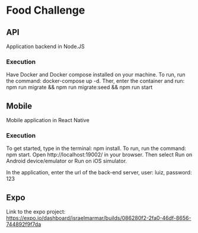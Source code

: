 # Food Challenge

## API

Application backend in Node.JS

### Execution

Have Docker and Docker compose installed on your machine.
To run, run the command: docker-compose up -d.
Ther, enter the container and run: npm run migrate && npm run migrate:seed && npm run start

## Mobile

Mobile application in React Native

### Execution

To get started, type in the terminal: npm install.
To run, run the command: npm start.
Open http://localhost:19002/ in your browser.
Then select Run on Android device/emulator or Run on iOS simulator.

In the application, enter the url of the back-end server, user: luiz, password: 123

## Expo

Link to the expo project: https://expo.io/dashboard/israelmarmar/builds/086280f2-2fa0-46df-8656-744892f9f7da